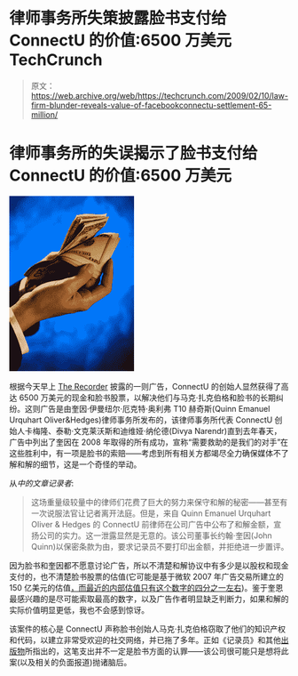 # 律师事务所失策披露脸书支付给 ConnectU 的价值:6500 万美元 TechCrunch

> 原文：<https://web.archive.org/web/https://techcrunch.com/2009/02/10/law-firm-blunder-reveals-value-of-facebookconnectu-settlement-65-million/>

# 律师事务所的失误揭示了脸书支付给 ConnectU 的价值:6500 万美元

![](img/6a9e6f150a4dd598de0b7980cf4b0305.png)

根据今天早上 [The Recorder](https://web.archive.org/web/20230214123614/http://www.law.com/jsp/ca/PubArticleCA.jsp?id=1202428139731) 披露的一则广告，ConnectU 的创始人显然获得了高达 6500 万美元的现金和脸书股票，以解决他们与马克·扎克伯格和脸书的长期纠纷。这则广告是由奎因·伊曼纽尔·厄克特·奥利弗 T10 赫奇斯(Quinn Emanuel Urquhart Oliver&Hedges)律师事务所发布的，该律师事务所代表 ConnectU 创始人卡梅隆、泰勒·文克莱沃斯和迪维娅·纳伦德(Divya Narendr)直到去年春天，广告中列出了奎因在 2008 年取得的所有成功，宣称“需要救助的是我们的对手”在这些胜利中，有一项是脸书的索赔——考虑到所有相关方都竭尽全力确保媒体不了解和解的细节，这是一个奇怪的举动。

从*中的文章记录者*:

> 这场重量级较量中的律师们花费了巨大的努力来保守和解的秘密——甚至有一次说服法官让记者离开法庭。但是，来自 Quinn Emanuel Urquhart Oliver & Hedges 的 ConnectU 前律师在公司广告中公布了和解金额，宣扬公司的实力。这一泄露显然是无意的。该公司董事长约翰·奎因(John Quinn)以保密条款为由，要求记录员不要打印出金额，并拒绝进一步置评。

因为脸书和奎因都不愿意讨论广告，所以不清楚和解协议中有多少是以股权和现金支付的，也不清楚脸书股票的估值(它可能是基于微软 2007 年广告交易所建立的 150 亿美元的估值[，而最近的内部估值只有这个数字的四分之一左右](https://web.archive.org/web/20230214123614/https://techcrunch.com/2007/10/24/facebook-takes-the-microsoft-money-and-runs/))。鉴于奎恩最感兴趣的是尽可能索取最高的数字，以及广告作者明显缺乏判断力，如果和解的实际价值明显更低，我也不会感到惊讶。

该案件的核心是 ConnectU 声称脸书创始人马克·扎克伯格窃取了他们的知识产权和代码，以建立非常受欢迎的社交网络，并已拖了多年。正如《记录员》和其他[出版物](https://web.archive.org/web/20230214123614/http://www.techmeme.com/090210/p60#a090210p60)所指出的，这笔支出并不一定是脸书方面的认罪——该公司很可能只是想将此案(以及相关的负面报道)抛诸脑后。